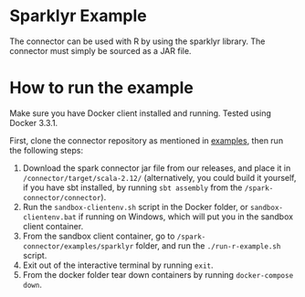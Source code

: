 # Sparklyr Example

The connector can be used with R by using the sparklyr library. The connector must simply be sourced as a JAR file. 

# How to run the example

Make sure you have Docker client installed and running. Tested using Docker 3.3.1.

First, clone the connector repository as mentioned in [examples](/examples/README.md), then run the following steps:

1. Download the spark connector jar file from our releases, and place it in `/connector/target/scala-2.12/`
   (alternatively, you could build it yourself, if you have sbt installed, by running `sbt assembly` from the `/spark-connector/connector`).
2. Run the `sandbox-clientenv.sh` script in the Docker folder, or `sandbox-clientenv.bat` if running on Windows, which will put you in the sandbox client container.
3. From the sandbox client container, go to `/spark-connector/examples/sparklyr` folder, and run the `./run-r-example.sh` script.
4. Exit out of the interactive terminal by running `exit`. 
5. From the docker folder tear down containers by running `docker-compose down`.